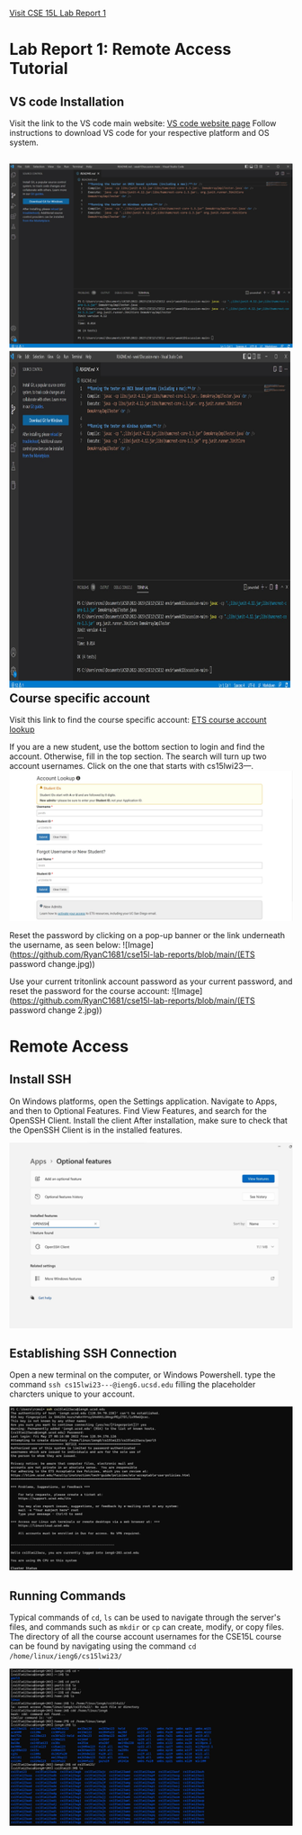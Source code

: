 [Visit CSE 15L Lab Report 1](https://ryanc1681.github.io/cse15l-lab-reports/LabReport1.html)

Lab Report 1: Remote Access Tutorial
=====================================

VS code Installation
----------------------

Visit the link to the VS code main website:
[VS code website page](https://code.visualstudio.com/Download)
Follow instructions to download VS code for your respective platform and OS system.

![Image](https://github.com/RyanC1681/cse15l-lab-reports/blob/main/VSChomepage2.jpg)
<img src="VSChomepage2.jpg" alt="Girl in a jacket" width="500" height="600">
Course specific account
---------------------------------

Visit this link to find the course specific account:
[ETS course account lookup](https://sdacs.ucsd.edu/~icc/index.php)

If you are a new student, use the bottom section to login and find the account. Otherwise, fill in the top section. The search will turn up two account usernames. Click on the one that starts with cs15lwi23—. 
![Image](https://github.com/RyanC1681/cse15l-lab-reports/blob/main/ETSAccountLookup.jpg)


Reset the password by clicking on a pop-up banner or the link underneath the username, as seen below:
![Image](https://github.com/RyanC1681/cse15l-lab-reports/blob/main/(ETS password change.jpg))

Use your current tritonlink account password as your current password, and reset the password for the course account:
![Image](https://github.com/RyanC1681/cse15l-lab-reports/blob/main/(ETS password change 2.jpg))


Remote Access
==============

Install SSH
---------------------------

On Windows platforms, open the Settings application. Navigate to Apps, and then to Optional Features. Find View Features, and search for the OpenSSH Client. Install the client
After installation, make sure to check that the OpenSSH Client is in the installed features.

![Image](https://github.com/RyanC1681/cse15l-lab-reports/blob/main/OpenSSHinstallation.jpg)


Establishing SSH Connection
------------------------------

Open a new terminal on the computer, or Windows Powershell. 
type the command `ssh cs15lwi23---@ieng6.ucsd.edu` filling the placeholder charcters unique to your account.

![Image](https://github.com/RyanC1681/cse15l-lab-reports/blob/main/AccessSSHserver.jpg)

Running Commands
------------------------------
Typical commands of `cd`, `ls` can be used to navigate through the server's files, and commands such as `mkdir` or `cp` can create, modify, or copy files. The directory of all the course account usernames for the CSE15L course can be found by navigating using the command `cd /home/linux/ieng6/cs15lwi23/`

![Image](https://github.com/RyanC1681/cse15l-lab-reports/blob/main/SSHcommands.jpg)








